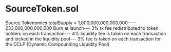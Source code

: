 # SourceToken.sol

Source Tokenomics
totalSupply = 1,000,000,000,000,000----
233,000,000,000,000 Burn at launch---
3% tx fee redistributed to token holders on each transaction---
4% liquidity fee is taken on each transaction and locked in the liquidity pool---
3%  fee is taken on each transaction for the DCLP (Dynamic Compounding Liquidity Pool)
